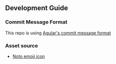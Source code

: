 ## Development Guide

### Commit Message Format

This repo is using [Agular's commit message format][commit-message]

### Asset source

- [Noto emoji icon](https://github.com/googlefonts/noto-emoji/blob/main/svg/emoji_u1f419.svg)

[commit-message]: https://github.com/angular/angular/blob/2095a08781167e91a60a4cec65c694688b319cd0/CONTRIBUTING.md#-commit-message-format
